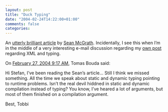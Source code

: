 ```yaml
---
layout: post
title: "Duck Typing"
date: "2004-02-24T14:22:00+01:00"
comments: false
categories: 
---
```


<p>An <a href="http://groups.yahoo.com/group/enterprise-information-integration/message/24=">utterly brilliant article</a> by <a href="http://seanmcgrath.blogspot.com/">Sean McGrath</a>. Incidentally, I see this when I&#8217;m in the middle of a very interesting e-mail discussion regarding my <a href="/blog/st/archives/000642.html">own post</a> regarding XML and typing.</p>

<section class="comments">

<div class="comment" id="comment-222">
On <a href="#comment-222" title="Permalink to this comment">February 27, 2004  9:17 AM</a>, Tomas Bouda
said:
<p>Hi Stefan,
I&#8217;ve been reading the Sean&#8217;s article&#8230; Still I think we missed something. All the time we speak about static and dynamic typing pointing to runtime problems. Isn&#8217;t the real devil hiddned in static and dynamic compilation instead of typing? You know, I&#8217;ve heared a lot of arguments, but most of them finished on a compilation argument.</p>

<p>Best, Tobbi</p>


</section>

